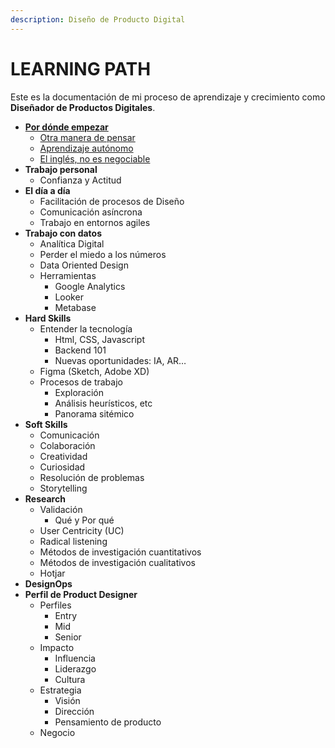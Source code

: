 ```yaml
---
description: Diseño de Producto Digital
---
```


# LEARNING PATH

Este es la documentación de mi proceso de aprendizaje y crecimiento como **Diseñador de Productos Digitales**.

* ****[**Por dónde empezar**](../learning-path/por-donde-empezar/)****
  * [Otra manera de pensar](../learning-path/por-donde-empezar/otra-manera-de-pensar.md)
  * [Aprendizaje autónomo](../learning-path/wip/aprendizaje-autonomo.md)
  * [El inglés, no es negociable](../learning-path/wip/ingles.md)
* **Trabajo personal**
  * Confianza y Actitud
* **El día a día**
  * Facilitación de procesos de Diseño
  * Comunicación asíncrona
  * Trabajo en entornos agiles
* **Trabajo con datos**
  * Analítica Digital
  * Perder el miedo a los números
  * Data Oriented Design
  * Herramientas
    * Google Analytics
    * Looker
    * Metabase
* **Hard Skills**
  * Entender la tecnología
    * Html, CSS, Javascript
    * Backend 101
    * Nuevas oportunidades: IA, AR…
  * Figma (Sketch, Adobe XD)
  * Procesos de trabajo
    * Exploración
    * Análisis heurísticos, etc
    * Panorama sitémico
* **Soft Skills**
  * Comunicación
  * Colaboración
  * Creatividad
  * Curiosidad
  * Resolución de problemas
  * Storytelling
* **Research**
  * Validación
    * Qué y Por qué
  * User Centricity (UC)
  * Radical listening
  * Métodos de investigación cuantitativos
  * Métodos de investigación cualitativos
  * Hotjar
* **DesignOps**
* **Perfil de Product Designer**
  * Perfiles
    * Entry
    * Mid
    * Senior
  * Impacto
    * Influencia
    * Liderazgo
    * Cultura
  * Estrategia
    * Visión
    * Dirección
    * Pensamiento de producto
  * Negocio



##
